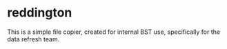 # reddington

This is a simple file copier, created for internal BST use, specifically for the data refresh team.
